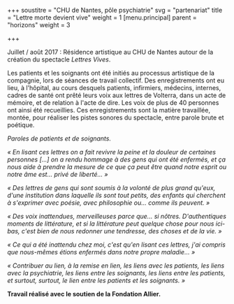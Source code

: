 +++
soustitre = "CHU de Nantes, pôle psychiatrie"
svg = "partenariat"
title = "Lettre morte devient vive"
weight = 1
[menu.principal]
parent = "horizons"
weight = 3

+++


Juillet / août 2017 : Résidence artistique au CHU de Nantes autour de la création du spectacle *Lettres Vives*.

Les patients et les soignants ont été initiés au processus artistique de la compagnie, lors de séances de travail collectif. Des enregistrements ont eu lieu, à l'hôpital, au cours desquels patients, infirmiers, médecins, internes, cadres de santé ont prêté leurs voix aux lettres de Volterra, dans un acte de mémoire, et de relation à l'acte de dire. Les voix de plus de 40 personnes ont ainsi été recueillies. Ces enregistrements sont la matière travaillée, montée, pour réaliser les pistes sonores du spectacle, entre parole brute et poétique.

*Paroles de patients et de soignants.*

*« En lisant ces lettres on a fait revivre la peine et la douleur de certaines personnes [...] on a rendu hommage à des gens qui ont été enfermés, et ça nous aide à prendre la mesure de ce que ça peut être quand notre esprit ou notre âme est... privé de liberté... »*

*« Des lettres de gens qui sont soumis à la volonté de plus grand qu'eux, d'une institution dans laquelle ils sont tout petits, des enfants qui cherchent à s'exprimer avec poésie, avec philosophie ou... comme ils peuvent. »*

*« Des voix inattendues, merveilleuses parce que... si nôtres. D'authentiques moments de littérature, et si la littérature peut quelque chose pour nous ici-bas, c'est bien de nous redonner une tendresse, des choses et de la vie. »*

*« Ce qui a été inattendu chez moi, c'est qu'en lisant ces lettres, j'ai compris que nous-mêmes étions enfermés dans notre propre maladie... »*

*« Contribuer au lien, à la remise en lien, les liens avec les patients, les liens avec la psychiatrie, les liens entre les soignants, les liens entre les patients, et surtout, surtout, le lien entre les patients et les soignants. »*

**Travail réalisé avec le soutien de la Fondation Allier.**